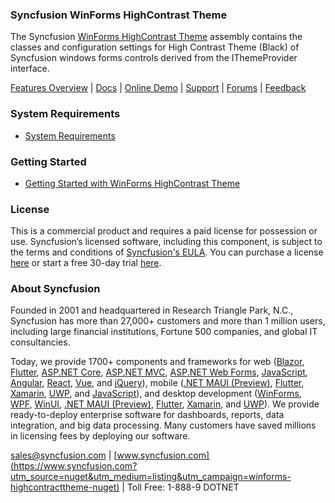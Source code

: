 ### Syncfusion WinForms HighContrast Theme
The Syncfusion [WinForms HighContrast Theme](https://www.syncfusion.com/winforms-ui-controls/themestudio?utm_source=nuget&utm_medium=listing&utm_campaign=winforms-highcontracttheme-nuget) assembly contains the classes and configuration settings for High Contrast Theme (Black) of Syncfusion windows forms controls derived from the IThemeProvider interface.

[Features Overview](https://www.syncfusion.com/winforms-ui-controls/themestudio?utm_source=nuget&utm_medium=listing&utm_campaign=winforms-highcontracttheme-nuget) | [Docs](https://help.syncfusion.com/windowsforms/theme-studio/theme-studio?utm_source=nuget&utm_medium=listing&utm_campaign=winforms-highcontracttheme-nuget) | [Online Demo](https://github.com/syncfusion/winforms-demos?utm_source=nuget&utm_medium=listing&utm_campaign=winforms-highcontracttheme-nuget) | [Support](https://www.syncfusion.com/support/directtrac/incidents/newincident?utm_source=nuget&utm_medium=listing&utm_campaign=winforms-highcontracttheme-nuget) | [Forums](https://www.syncfusion.com/forums/windowsforms?utm_source=nuget&utm_medium=listing&utm_campaign=winforms-highcontracttheme-nuget) | [Feedback](https://www.syncfusion.com/feedback/winforms?utm_source=nuget&utm_medium=listing&utm_campaign=winforms-highcontracttheme-nuget)

### System Requirements

* [System Requirements](https://help.syncfusion.com/windowsforms/installation/system-requirements?utm_source=nuget&utm_medium=listing&utm_campaign=winforms-highcontracttheme-nuget)

### Getting Started

* [Getting Started with WinForms HighContrast Theme](https://help.syncfusion.com/windowsforms/theme-studio/theme-studio?utm_source=nuget&utm_medium=listing&utm_campaign=winforms-highcontracttheme-nuget)

### License

This is a commercial product and requires a paid license for possession or use. Syncfusion’s licensed software, including this component, is subject to the terms and conditions of [Syncfusion's EULA](https://www.syncfusion.com/eula/es/?utm_source=nuget&utm_medium=listing&utm_campaign=winforms-highcontracttheme-nuget). You can purchase a license [here](https://www.syncfusion.com/sales/products?utm_source=nuget&utm_medium=listing&utm_campaign=winforms-highcontracttheme-nuget) or start a free 30-day trial [here](https://www.syncfusion.com/account/manage-trials/start-trials?utm_source=nuget&utm_medium=listing&utm_campaign=winforms-highcontracttheme-nuget).

### About Syncfusion

Founded in 2001 and headquartered in Research Triangle Park, N.C., Syncfusion has more than 27,000+ customers and more than 1 million users, including large financial institutions, Fortune 500 companies, and global IT consultancies.
 
Today, we provide 1700+ components and frameworks for web ([Blazor](https://www.syncfusion.com/blazor-components?utm_source=nuget&utm_medium=listing&utm_campaign=winforms-highcontracttheme-nuget), [Flutter](https://www.syncfusion.com/flutter-widgets?utm_source=nuget&utm_medium=listing&utm_campaign=winforms-highcontracttheme-nuget), [ASP.NET Core](https://www.syncfusion.com/aspnet-core-ui-controls?utm_source=nuget&utm_medium=listing&utm_campaign=winforms-highcontracttheme-nuget), [ASP.NET MVC](https://www.syncfusion.com/aspnet-mvc-ui-controls?utm_source=nuget&utm_medium=listing&utm_campaign=winforms-highcontracttheme-nuget), [ASP.NET Web Forms](https://www.syncfusion.com/jquery/aspnet-webforms-ui-controls?utm_source=nuget&utm_medium=listing&utm_campaign=winforms-highcontracttheme-nuget), [JavaScript](https://www.syncfusion.com/javascript-ui-controls?utm_source=nuget&utm_medium=listing&utm_campaign=winforms-highcontracttheme-nuget), [Angular](https://www.syncfusion.com/angular-ui-components?utm_source=nuget&utm_medium=listing&utm_campaign=winforms-highcontracttheme-nuget), [React](https://www.syncfusion.com/react-ui-components?utm_source=nuget&utm_medium=listing&utm_campaign=winforms-highcontracttheme-nuget), [Vue](https://www.syncfusion.com/vue-ui-components?utm_source=nuget&utm_medium=listing&utm_campaign=winforms-highcontracttheme-nuget), and [jQuery](https://www.syncfusion.com/jquery-ui-widgets?utm_source=nuget&utm_medium=listing&utm_campaign=winforms-highcontracttheme-nuget)), mobile ([.NET MAUI (Preview)](https://www.syncfusion.com/maui-controls?utm_source=nuget&utm_medium=listing&utm_campaign=winforms-highcontracttheme-nuget), [Flutter](https://www.syncfusion.com/flutter-widgets?utm_source=nuget&utm_medium=listing&utm_campaign=winforms-highcontracttheme-nuget), [Xamarin](https://www.syncfusion.com/xamarin-ui-controls?utm_source=nuget&utm_medium=listing&utm_campaign=winforms-highcontracttheme-nuget), [UWP](https://www.syncfusion.com/uwp-ui-controls?utm_source=nuget&utm_medium=listing&utm_campaign=winforms-highcontracttheme-nuget), and [JavaScript](https://www.syncfusion.com/javascript-ui-controls?utm_source=nuget&utm_medium=listing&utm_campaign=winforms-highcontracttheme-nuget)), and desktop development ([WinForms](https://www.syncfusion.com/winforms-ui-controls?utm_source=nuget&utm_medium=listing&utm_campaign=winforms-highcontracttheme-nuget), [WPF](https://www.syncfusion.com/wpf-controls?utm_source=nuget&utm_medium=listing&utm_campaign=winforms-highcontracttheme-nuget), [WinUI](https://www.syncfusion.com/winui-controls?utm_source=nuget&utm_medium=listing&utm_campaign=winforms-highcontracttheme-nuget), [.NET MAUI (Preview)](https://www.syncfusion.com/maui-controls?utm_source=nuget&utm_medium=listing&utm_campaign=winforms-highcontracttheme-nuget), [Flutter](https://www.syncfusion.com/flutter-widgets?utm_source=nuget&utm_medium=listing&utm_campaign=winforms-highcontracttheme-nuget), [Xamarin](https://www.syncfusion.com/xamarin-ui-controls?utm_source=nuget&utm_medium=listing&utm_campaign=winforms-highcontracttheme-nuget), and [UWP](https://www.syncfusion.com/uwp-ui-controls?utm_source=nuget&utm_medium=listing&utm_campaign=winforms-highcontracttheme-nuget)). We provide ready-to-deploy enterprise software for dashboards, reports, data integration, and big data processing. Many customers have saved millions in licensing fees by deploying our software.

[sales@syncfusion.com](mailto:sales@syncfusion.com?Subject=Syncfusion%20WinForms%20Highcontrast%20Theme-%20NuGet) | [www.syncfusion.com](https://www.syncfusion.com?utm_source=nuget&utm_medium=listing&utm_campaign=winforms-highcontracttheme-nuget) | Toll Free: 1-888-9 DOTNET


